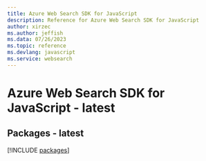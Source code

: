 ```yaml
---
title: Azure Web Search SDK for JavaScript
description: Reference for Azure Web Search SDK for JavaScript
author: xirzec
ms.author: jeffish
ms.data: 07/26/2023
ms.topic: reference
ms.devlang: javascript
ms.service: websearch
---
```

# Azure Web Search SDK for JavaScript - latest
## Packages - latest
[!INCLUDE [packages](web-search-index.md)]